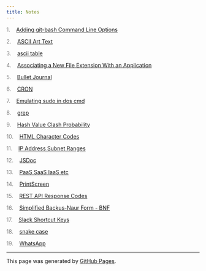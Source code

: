 ```yaml
---
title: Notes
---
```


<span style="color: grey">1.</span>&nbsp;&nbsp;&nbsp; <a id="listitem1" href="Adding_git-bash_Command_Line_Options.html">Adding git-bash Command Line Options</a>

<span style="color: grey">2.</span>&nbsp;&nbsp;&nbsp; <a id="listitem2" href="ASCII_Art_Text.html">ASCII Art Text</a>

<span style="color: grey">3.</span>&nbsp;&nbsp;&nbsp; <a id="listitem3" href="ascii_table.html">ascii table</a>

<span style="color: grey">4.</span>&nbsp;&nbsp;&nbsp; <a id="listitem4" href="Associating_a_New_File_Extension_With_an_Application.html">Associating a New File Extension With an Application</a>

<span style="color: grey">5.</span>&nbsp;&nbsp;&nbsp; <a id="listitem5" href="Bullet_Journal.html">Bullet Journal</a>

<span style="color: grey">6.</span>&nbsp;&nbsp;&nbsp; <a id="listitem6" href="CRON.html">CRON</a>

<span style="color: grey">7.</span>&nbsp;&nbsp;&nbsp; <a id="listitem7" href="Emulating_sudo_in_dos_cmd.html">Emulating sudo in dos cmd</a>

<span style="color: grey">8.</span>&nbsp;&nbsp;&nbsp; <a id="listitem8" href="grep.html">grep</a>

<span style="color: grey">9.</span>&nbsp;&nbsp;&nbsp; <a id="listitem9" href="Hash_Value_Clash_Probability.html">Hash Value Clash Probability</a>

<span style="color: grey">10.</span>&nbsp;&nbsp;&nbsp; <a id="listitem10" href="HTML_Character_Codes.html">HTML Character Codes</a>

<span style="color: grey">11.</span>&nbsp;&nbsp;&nbsp; <a id="listitem11" href="IP_Address_Subnet_Ranges.html">IP Address Subnet Ranges</a>

<span style="color: grey">12.</span>&nbsp;&nbsp;&nbsp; <a id="listitem12" href="JSDoc.html">JSDoc</a>

<span style="color: grey">13.</span>&nbsp;&nbsp;&nbsp; <a id="listitem13" href="PaaS_SaaS_IaaS_etc.html">PaaS SaaS IaaS etc</a>

<span style="color: grey">14.</span>&nbsp;&nbsp;&nbsp; <a id="listitem14" href="PrintScreen.html">PrintScreen</a>

<span style="color: grey">15.</span>&nbsp;&nbsp;&nbsp; <a id="listitem15" href="REST_API_Response_Codes.html">REST API Response Codes</a>

<span style="color: grey">16.</span>&nbsp;&nbsp;&nbsp; <a id="listitem16" href="Simplified_Backus-Naur_Form_-_BNF.html">Simplified Backus-Naur Form - BNF</a>

<span style="color: grey">17.</span>&nbsp;&nbsp;&nbsp; <a id="listitem17" href="Slack_Shortcut_Keys.html">Slack Shortcut Keys</a>

<span style="color: grey">18.</span>&nbsp;&nbsp;&nbsp; <a id="listitem18" href="snake_case.html">snake case</a>

<span style="color: grey">19.</span>&nbsp;&nbsp;&nbsp; <a id="listitem19" href="WhatsApp.html">WhatsApp</a>
<script>gMaxNum=20-1</script>

<hr>
<p class="pagedate">This page was generated by <a href=".">GitHub Pages</a>.</p>
